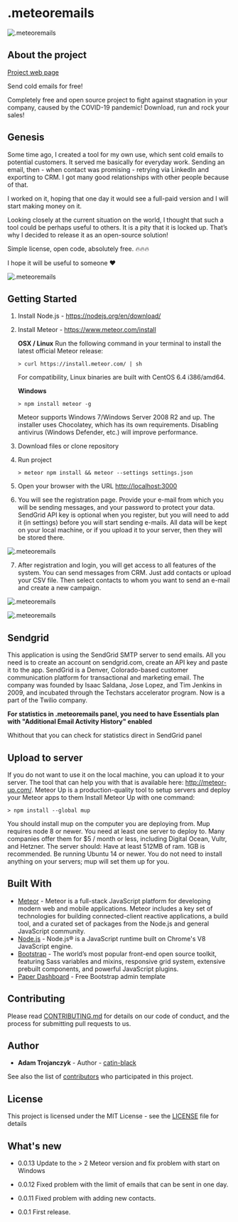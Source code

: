 # .meteoremails

![.meteoremails](http://meteoremails.com/image/cover.jpg)

## About the project

[Project web page](https://meteoremails.com)

Send cold emails for free!

Completely free and open source project to fight against stagnation in your company, caused by the COVID-19 pandemic!
Download, run and rock your sales!

## Genesis 

Some time ago, I created a tool for my own use, which sent cold emails to potential customers. It served me basically for everyday work. Sending an email, then - when contact was promising - retrying via LinkedIn and exporting to CRM.
I got many good relationships with other people because of that.

I worked on it, hoping that one day it would see a full-paid version and I will start making money on it. 

Looking closely at the current situation on the world, I thought that such a tool could be perhaps useful to others. It is a pity that it is locked up. That’s why I decided to release it as an open-source solution! 

Simple license, open code, absolutely free. 🔥🔥🔥

I hope it will be useful to someone ❤️

![.meteoremails](http://meteoremails.com/image/dashboard-analytics.jpg)


## Getting Started

1. Install Node.js - https://nodejs.org/en/download/
2. Install Meteor - https://www.meteor.com/install

	**OSX / Linux**
	Run the following command in your terminal to install the latest official Meteor release:
	```
	> curl https://install.meteor.com/ | sh
	```
	For compatibility, Linux binaries are built with CentOS 6.4 i386/amd64.

	**Windows**
	```
	> npm install meteor -g
	```
	Meteor supports Windows 7/Windows Server 2008 R2 and up. The installer uses Chocolatey, which has its own requirements. Disabling antivirus (Windows Defender, etc.) will improve performance.

3. Download files or clone repository
4. Run project
	```
	> meteor npm install && meteor --settings settings.json
	```
5. Open your browser with the URL [http://localhost:3000](http://localhost:3000)
6. You will see the registration page. Provide your e-mail from which you will be sending messages, and your password to protect your data. SendGrid API key is optional when you register, but you will need to add it (in settings)  before you will start sending e-mails. All data will be kept on your local machine, or if you upload it to your server, then they will be stored there.

![.meteoremails](http://meteoremails.com/image/register.jpg)

7. After registration and login, you will get access to all features of the system. You can send messages from CRM. Just add contacts or upload your CSV file. Then select contacts to whom you want to send an e-mail and create a new campaign. 

![.meteoremails](http://meteoremails.com/image/crm.jpg)

![.meteoremails](http://meteoremails.com/image/campain.jpg)

## Sendgrid

This application is using the SendGrid SMTP server to send emails. All you need is to create an account on sendgrid.com, create an API key and paste it to the app.
SendGrid is a Denver, Colorado-based customer communication platform for transactional and marketing email. The company was founded by Isaac Saldana, Jose Lopez, and Tim Jenkins in 2009, and incubated through the Techstars accelerator program. Now is a part of the Twilio company.

**For statistics in .meteoremails panel, you need to have Essentials plan with "Additional Email Activity History" enabled**

Whithout that you can check for statistics direct in SendGrid panel

## Upload to server

If you do not want to use it on the local machine, you can upload it to your server. The tool that can help you with that is available here: http://meteor-up.com/. Meteor Up is a production-quality tool to setup servers and deploy your Meteor apps to them
Install Meteor Up with one command:
```
> npm install --global mup
```
You should install mup on the computer you are deploying from. Mup requires node 8 or newer.
You need at least one server to deploy to. Many companies offer them for $5 / month or less, including Digital Ocean, Vultr, and Hetzner.
The server should:
Have at least 512MB of ram. 1GB is recommended.
Be running Ubuntu 14 or newer.
You do not need to install anything on your servers; mup will set them up for you.

## Built With

* [Meteor](https://docs.meteor.com/#/full/) - Meteor is a full-stack JavaScript platform for developing modern web and mobile applications. Meteor includes a key set of technologies for building connected-client reactive applications, a build tool, and a curated set of packages from the Node.js and general JavaScript community.
* [Node.js](https://nodejs.org/) - Node.js® is a JavaScript runtime built on Chrome's V8 JavaScript engine.
* [Bootstrap](https://getbootstrap.com/) - The world’s most popular front-end open source toolkit, featuring Sass variables and mixins, responsive grid system, extensive prebuilt components, and powerful JavaScript plugins.
* [Paper Dashboard](https://www.creative-tim.com/product/paper-dashboard) - Free Bootstrap admin template

## Contributing

Please read [CONTRIBUTING.md](CONTRIBUTING.md) for details on our code
of conduct, and the process for submitting pull requests to us.

## Author

* **Adam Trojanczyk** - Author - [catin-black](https://github.com/catin-black)

See also the list of [contributors](https://github.com/catin-black/meteor-emails/graphs/contributors) who participated in this project.

## License

This project is licensed under the MIT License - see the [LICENSE](LICENSE) file for details

## What's new
* 0.0.13
Update to the > 2 Meteor version and fix problem with start on Windows
* 0.0.12
Fixed problem with the limit of emails that can be sent in one day.

* 0.0.11 
Fixed problem with adding new contacts.

* 0.0.1
First release.
